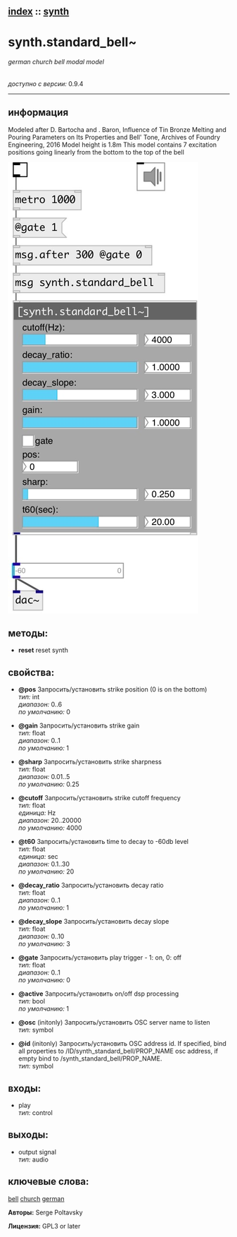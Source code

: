 [index](index.html) :: [synth](category_synth.html)
---

# synth.standard_bell~

###### german church bell modal model

*доступно с версии:* 0.9.4

---


## информация
Modeled after D. Bartocha and . Baron, Influence of Tin Bronze Melting and Pouring Parameters on Its Properties and Bell&#39; Tone, Archives of Foundry Engineering, 2016 Model height is 1.8m This model contains 7 excitation positions going linearly from the bottom to the top of the bell


[![example](../examples/img/synth.standard_bell~.jpg)](../examples/pd/synth.standard_bell~.pd)





## методы:

* **reset**
reset synth<br>




## свойства:

* **@pos** 
Запросить/установить strike position (0 is on the bottom)<br>
_тип:_ int<br>
_диапазон:_ 0..6<br>
_по умолчанию:_ 0<br>

* **@gain** 
Запросить/установить strike gain<br>
_тип:_ float<br>
_диапазон:_ 0..1<br>
_по умолчанию:_ 1<br>

* **@sharp** 
Запросить/установить strike sharpness<br>
_тип:_ float<br>
_диапазон:_ 0.01..5<br>
_по умолчанию:_ 0.25<br>

* **@cutoff** 
Запросить/установить strike cutoff frequency<br>
_тип:_ float<br>
_единица:_ Hz<br>
_диапазон:_ 20..20000<br>
_по умолчанию:_ 4000<br>

* **@t60** 
Запросить/установить time to decay to -60db level<br>
_тип:_ float<br>
_единица:_ sec<br>
_диапазон:_ 0.1..30<br>
_по умолчанию:_ 20<br>

* **@decay_ratio** 
Запросить/установить decay ratio<br>
_тип:_ float<br>
_диапазон:_ 0..1<br>
_по умолчанию:_ 1<br>

* **@decay_slope** 
Запросить/установить decay slope<br>
_тип:_ float<br>
_диапазон:_ 0..10<br>
_по умолчанию:_ 3<br>

* **@gate** 
Запросить/установить play trigger - 1: on, 0: off<br>
_тип:_ float<br>
_диапазон:_ 0..1<br>
_по умолчанию:_ 0<br>

* **@active** 
Запросить/установить on/off dsp processing<br>
_тип:_ bool<br>
_по умолчанию:_ 1<br>

* **@osc** (initonly)
Запросить/установить OSC server name to listen<br>
_тип:_ symbol<br>

* **@id** (initonly)
Запросить/установить OSC address id. If specified, bind all properties to
/ID/synth_standard_bell/PROP_NAME osc address, if empty bind to
/synth_standard_bell/PROP_NAME.<br>
_тип:_ symbol<br>



## входы:

* play<br>
_тип:_ control



## выходы:

* output signal<br>
_тип:_ audio



## ключевые слова:

[bell](keywords/bell.html)
[church](keywords/church.html)
[german](keywords/german.html)






**Авторы:** Serge Poltavsky




**Лицензия:** GPL3 or later





